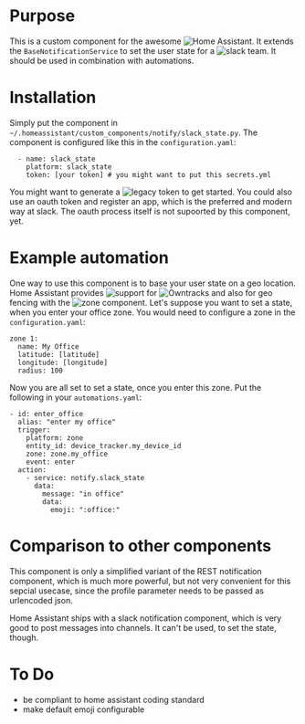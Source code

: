 # Purpose

This is a custom component for the awesome ![Home Assistant](https://home-assistant.io). It extends the `BaseNotificationService` to set the user state for a ![slack team](https://slack.com). It should be used in combination with automations.

# Installation

Simply put the component in `~/.homeassistant/custom_components/notify/slack_state.py`. The component is configured like this in the `configuration.yaml`:

```
  - name: slack_state
    platform: slack_state
    token: [your token] # you might want to put this secrets.yml
```

You might want to generate a ![legacy token](https://api.slack.com/custom-integrations/legacy-tokens) to get started. You could also use an oauth token and register an app, which is the preferred and modern way at slack. The oauth process itself is not supoorted by this component, yet.

# Example automation

One way to use this component is to base your user state on a geo location. Home Assistant provides ![support](https://home-assistant.io/components/device_tracker.owntracks/) for ![Owntracks](http://owntracks.org/) and also for geo fencing with the ![zone component](https://home-assistant.io/components/zone/). Let's suppose you want to set a state, when you enter your office zone. You would need to configure a zone in the `configuration.yaml`:

```
zone 1:
  name: My Office
  latitude: [latitude]
  longitude: [longitude]
  radius: 100
```

Now you are all set to set a state, once you enter this zone. Put the following
in your `automations.yaml`:

```
- id: enter_office
  alias: "enter my office"
  trigger:
    platform: zone
    entity_id: device_tracker.my_device_id
    zone: zone.my_office
    event: enter
  action:
    - service: notify.slack_state
      data:
        message: "in office"
        data: 
          emoji: ":office:"
```

# Comparison to other components

This component is only a simplified variant of the REST notification component, which is much more powerful, but not very convenient for this sepcial usecase, since the profile parameter needs to be passed as urlencoded json.

Home Assistant ships with a slack notification component, which is very good to post messages into channels. It can't be used, to set the state, though.

# To Do

* be compliant to home assistant coding standard
* make default emoji configurable


